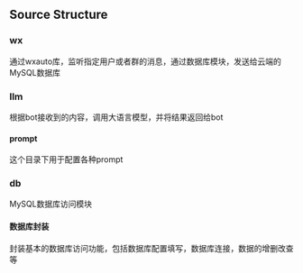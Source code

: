


## Source Structure

### wx
通过wxauto库，监听指定用户或者群的消息，通过数据库模块，发送给云端的MySQL数据库

####

### llm
根据bot接收到的内容，调用大语言模型，并将结果返回给bot

#### prompt
这个目录下用于配置各种prompt


### db
MySQL数据库访问模块

#### 数据库封装
封装基本的数据库访问功能，包括数据库配置填写，数据库连接，数据的增删改查等






